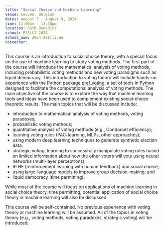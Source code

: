 ```yaml
---
title: "Social Choice and Machine Learning"
venue: Leuven, Belgium
dates: August 5 - August 9, 2024
time: 11:00am - 12:30pm
location: Ruth Benedict
school: ESSLLI 2024
school_www: 2024.esslli.eu
coteacher: 
---
```


This course is an introduction to social choice theory, with a special focus on the use of machine learning to study voting methods. The first part of the course will introduce the mathematical analysis of voting methods, including probabilistic voting methods and new voting paradigms such as liquid democracy.  This introduction to voting theory will include hands-on experience with the Python package [pref_voting](https://pref-voting.readthedocs.io/), a set of tools in Python designed to facilitate the computational analysis of voting methods.  The main objective of the course is to explore the way that machine learning tools and ideas have been used to complement existing social-choice theoretic results. The main topics that will be discussed include: 


* introduction to mathematical analysis of voting methods, voting paradoxes;
* probabilistic voting methods;
* quantitative analysis of voting methods (e.g., Condorcet efficiency);
* learning voting rules (PAC-learning, MLPs, other approaches);
* using modern deep learning techniques to generate synthetic election data;
* strategic voting, learning to successfully manipulate voting rules based on limited information about how the other voters will vote using neural networks (multi-layer perceptrons);
* RLHF (reinforcement learning with human feedback) and social choice; 
* using large-language models to improve group decision-making; and
* liquid democracy (time permitting).


While most of the course will focus on applications of machine learning in social choice theory, time permitting, potential application of social choice theory in machine learning will also be discussed.


This course will be self-contained.  No previous experience with voting theory or machine learning will be assumed.  All of the topics in voting theory (e.g., voting methods, voting paradoxes, strategic voting)  will be introduced. 
